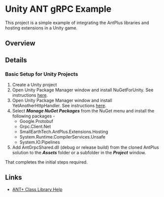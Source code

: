 # Unity ANT gRPC Example
This project is a simple example of integrating the AntPlus libraries and hosting
extensions in a Unity game.
## Overview
## Details
### Basic Setup for Unity Projects
1. Create a Unity project
2. Open Unity Package Manager window and install NuGetForUnity. See instructions [here][NuGetForUnity].
3. Open Unity Package Manager window and install YetAnotherHttpHandler. See instructions [here][YetAnotherHttpHandler].
4. Select **_Manage NuGet Packages_** from the NuGet menu and install the following packages -
    - Google.Protobuf 
    - Grpc.Client.Net 
    - SmallEarthTech.AntPlus.Extensions.Hosting 
    - System.Runtime.CompilerServices.Unsafe
    - System.IO.Pipelines
5. Add AntGrpcShared.dll (debug or release build) from the cloned AntPlus solution to the **_Assets_** folder or a subfolder in the **_Project_** window.

That completes the initial steps required.
## Links
- [ANT+ Class Library Help](http://stephenhidem.github.io/AntPlus)

[NuGetForUnity]: https://github.com/GlitchEnzo/NuGetForUnity
[YetAnotherHttpHandler]: https://github.com/Cysharp/YetAnotherHttpHandler
